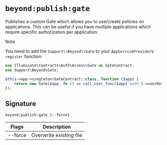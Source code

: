 # `beyond:publish:gate`
Publishes a custom Gate which allows you to use/create policies on applications. This can be useful if you have multiple 
applications which require specific authorization per application. 

> [!NOTE]
> You need to add the `Support\\Beyond\\Gate` to your `AppServiceProvider`s `register` function:
> ```php
> use Illuminate\Contracts\Auth\Access\Gate as GateContract;
> use Support\Beyond\Gate;
> 
> $this->app->singleton(GateContract::class, function ($app) {
>     return new Gate($app, fn () => call_user_func($app['auth']->userResolver()));
> });
> ```

## Signature 
`beyond:publish:gate {--force}`

| Flags   | Description             |
|---------|-------------------------|
| --force | Overwrite existing file |
